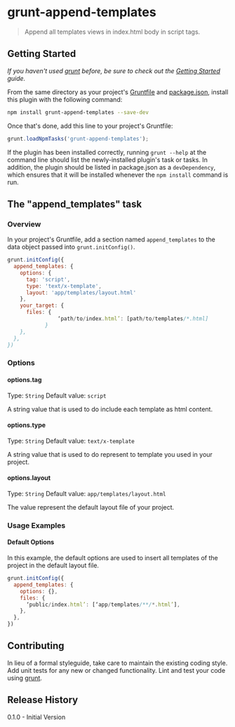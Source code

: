 # grunt-append-templates

> Append all templates views in index.html body in script tags.

## Getting Started
_If you haven't used [grunt][] before, be sure to check out the [Getting Started][] guide._

From the same directory as your project's [Gruntfile][Getting Started] and [package.json][], install this plugin with the following command:

```bash
npm install grunt-append-templates --save-dev
```

Once that's done, add this line to your project's Gruntfile:

```js
grunt.loadNpmTasks('grunt-append-templates');
```

If the plugin has been installed correctly, running `grunt --help` at the command line should list the newly-installed plugin's task or tasks. In addition, the plugin should be listed in package.json as a `devDependency`, which ensures that it will be installed whenever the `npm install` command is run.

[grunt]: http://gruntjs.com/
[Getting Started]: https://github.com/gruntjs/grunt/blob/devel/docs/getting_started.md
[package.json]: https://npmjs.org/doc/json.html

## The "append_templates" task

### Overview
In your project's Gruntfile, add a section named `append_templates` to the data object passed into `grunt.initConfig()`.

```js
grunt.initConfig({
  append_templates: {
    options: {
      tag: 'script',
      type: 'text/x-template',
      layout: 'app/templates/layout.html'
    },
    your_target: {
      files: {
				‘path/to/index.html’: [path/to/templates/*.html]
			}
    },
  },
})
```

### Options

#### options.tag
Type: `String`
Default value: `script`

A string value that is used to do include each template as html content.

#### options.type
Type: `String`
Default value: `text/x-template`

A string value that is used to do represent to template you used in your project.

#### options.layout
Type: `String`
Default value: `app/templates/layout.html`

The value represent the default layout file of your project.

### Usage Examples

#### Default Options
In this example, the default options are used to insert all templates of the project in the default layout file.

```js
grunt.initConfig({
  append_templates: {
    options: {},
    files: {
      ‘public/index.html’: [‘app/templates/**/*.html’],
    },
  },
})
```

## Contributing
In lieu of a formal styleguide, take care to maintain the existing coding style. Add unit tests for any new or changed functionality. Lint and test your code using [grunt][].

## Release History
0.1.0 - Initial Version
